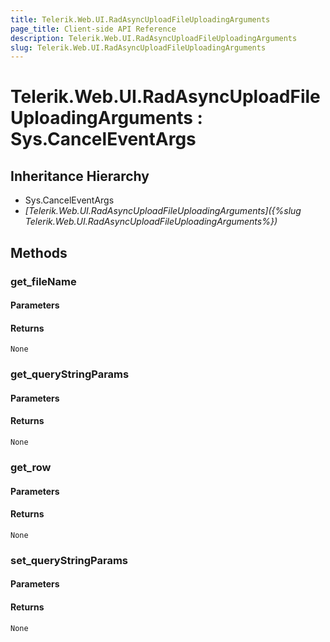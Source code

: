 ```yaml
---
title: Telerik.Web.UI.RadAsyncUploadFileUploadingArguments
page_title: Client-side API Reference
description: Telerik.Web.UI.RadAsyncUploadFileUploadingArguments
slug: Telerik.Web.UI.RadAsyncUploadFileUploadingArguments
---
```


# Telerik.Web.UI.RadAsyncUploadFileUploadingArguments : Sys.CancelEventArgs 

## Inheritance Hierarchy

* Sys.CancelEventArgs
* *[Telerik.Web.UI.RadAsyncUploadFileUploadingArguments]({%slug Telerik.Web.UI.RadAsyncUploadFileUploadingArguments%})*

## Methods

###  get_fileName

#### Parameters

#### Returns

`None` 

###  get_queryStringParams

#### Parameters

#### Returns

`None` 

###  get_row

#### Parameters

#### Returns

`None` 

###  set_queryStringParams

#### Parameters

#### Returns

`None` 



